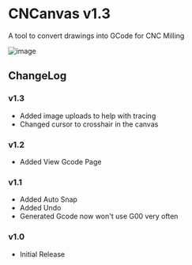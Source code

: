 # CNCanvas v1.3

A tool to convert drawings into GCode for CNC Milling

![image](https://github.com/CWSwastik/CNCanvas/assets/61446939/576bffb2-c667-445c-82a1-6d07e52b26ab)

## ChangeLog

### v1.3

- Added image uploads to help with tracing
- Changed cursor to crosshair in the canvas

### v1.2

- Added View Gcode Page

### v1.1

- Added Auto Snap
- Added Undo
- Generated Gcode now won't use G00 very often

### v1.0

- Initial Release
